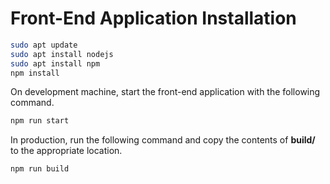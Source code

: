# Front-End Application Installation

```bash
sudo apt update
sudo apt install nodejs
sudo apt install npm
npm install
```

On development machine, start the front-end application with the following command.

```bash
npm run start
```

In production, run the following command and copy the contents of **build/** to the appropriate location.

```bash
npm run build
```
